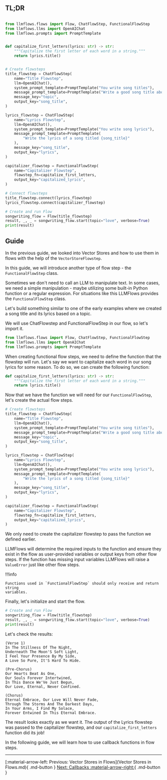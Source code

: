 ## TL;DR

```python

from llmflows.flows import Flow, ChatFlowStep, FunctionalFlowStep
from llmflows.llms import OpenAIChat
from llmflows.prompts import PromptTemplate


def capitalize_first_letters(lyrics: str) -> str:
    """Capitalize the first letter of each word in a string."""
    return lyrics.title()


# Create flowsteps
title_flowstep = ChatFlowStep(
    name="Title Flowstep",
    llm=OpenAIChat(),
    system_prompt_template=PromptTemplate("You write song titles"),
    message_prompt_template=PromptTemplate("Write a good song title about {topic}?"),
    message_key="topic",
    output_key="song_title",
)

lyrics_flowstep = ChatFlowStep(
    name="Lyrics Flowstep",
    llm=OpenAIChat(),
    system_prompt_template=PromptTemplate("You write song lyrics"),
    message_prompt_template=PromptTemplate(
        "Write the lyrics of a song titled {song_title}"
    ),
    message_key="song_title",
    output_key="lyrics",
)

capitalizer_flowstep = FunctionalFlowStep(
    name="Capitalizer Flowstep",
    flowstep_fn=capitalize_first_letters,
    output_key="capitalized_lyrics",
)

# Connect flowsteps
title_flowstep.connect(lyrics_flowstep)
lyrics_flowstep.connect(capitalizer_flowstep)

# Create and run Flow
songwriting_flow = Flow(title_flowstep)
result, _, _ = songwriting_flow.start(topic="love", verbose=True)
print(result)
```
## Guide

In the previous guide, we looked into Vector Stores and how to use them in flows with 
the help of the `VectorStoreFlowstep`.

In this guide, we will introduce another type of flow step - the `FunctionalFlowStep` 
class. 

Sometimes we don't need to call an LLM to manipulate text. In some cases, we need a 
simple manipulation - maybe utilizing some built-in Python function or a regular 
expression. For situations like this LLMFlows provides the `FunctionalFlowStep` class. 

Let's build something similar to one of the early examples where we created a song 
title and its lyrics based on a topic. 

We will use ChatFlowstep and FunctionalFlowStep in our flow, so let's import it.

```python
from llmflows.flows import Flow, ChatFlowStep, FunctionalFlowStep
from llmflows.llms import OpenAIChat
from llmflows.prompts import PromptTemplate
```

When creating functional flow steps, we need to define the function that the flowstep 
will run. 
Let's say we want to capitalize each word in our song lyrics for some reason. To do so, 
we can create the following function:

```python
def capitalize_first_letters(lyrics: str) -> str:
    """Capitalize the first letter of each word in a string."""
    return lyrics.title()

```

Now that we have the function we will need for our `FunctionalFlowStep`, let's create 
the actual flow steps.

```python
# Create flowsteps
title_flowstep = ChatFlowStep(
    name="Title Flowstep",
    llm=OpenAIChat(),
    system_prompt_template=PromptTemplate("You write song titles"),
    message_prompt_template=PromptTemplate("Write a good song title about {topic}?"),
    message_key="topic",
    output_key="song_title",
)

lyrics_flowstep = ChatFlowStep(
    name="Lyrics Flowstep",
    llm=OpenAIChat(),
    system_prompt_template=PromptTemplate("You write song lyrics"),
    message_prompt_template=PromptTemplate(
        "Write the lyrics of a song titled {song_title}"
    ),
    message_key="song_title",
    output_key="lyrics",
)

capitalizer_flowstep = FunctionalFlowStep(
    name="Capitalizer Flowstep",
    flowstep_fn=capitalize_first_letters,
    output_key="capitalized_lyrics",
)
```


We only need to create the capitalizer flowstep to pass the function we defined earlier. 

LLMFlows will determine the required inputs to the function and ensure they exist in 
the flow as user-provided variables or output keys from other flow steps. If the 
function has missing input variables LLMFlows will raise a `ValueError` just like 
other flow steps.

!!!info

    Functions used in `FunctionalFlowStep` should only receive and return string 
    variables.
    


Finally, let's initialize and start the flow.

```python
# Create and run Flow
songwriting_flow = Flow(title_flowstep)
result, _, _ = songwriting_flow.start(topic="love", verbose=True)
print(result)
```
Let's check the results:

```commandline
(Verse 1)
In The Stillness Of The Night,
Underneath The Moon'S Soft Light,
I Feel Your Presence By My Side,
A Love So Pure, It'S Hard To Hide.

(Pre-Chorus)
Our Hearts Beat As One,
Our Souls Forever Intertwined,
In This Dance We'Ve Just Begun,
Our Love, Eternal, Never Confined.

(Chorus)
Eternal Embrace, Our Love Will Never Fade,
Through The Storms And The Darkest Days,
In Your Arms, I Find My Solace,
Forever Entwined In This Eternal Embrace.
```

The result looks exactly as we want it. The output of the Lyrics flowstep was passed 
to the capitalizer flowstep, and our `capitalize_first_letters` function did its job!

In the following guide, we will learn how to use callback functions in flow steps.

***
[:material-arrow-left: Previous: Vector Stores in Flows](Vector Stores in Flows.md){ .md-button }
[Next: Callbacks :material-arrow-right:](Callbacks.md){ .md-button }
